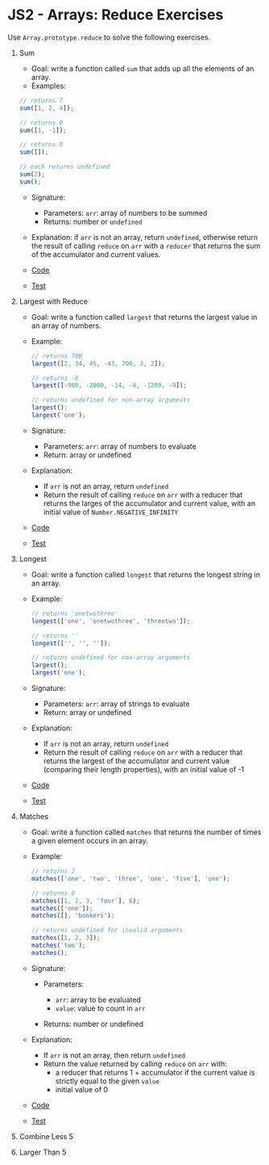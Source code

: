 # JS2 - Arrays: Reduce Exercises

Use `Array.prototype.reduce` to solve the following exercises.

1. Sum

   - Goal: write a function called `sum` that adds up all the elements of an array.
   - Examples:

   ```js
   // returns 7
   sum([1, 2, 4]);

   // returns 0
   sum([1, -1]);

   // returns 0
   sum([]);

   // each returns undefined
   sum(2);
   sum();
   ```

   - Signature:

     - Parameters: `arr`: array of numbers to be summed
     - Returns: number or `undefined`

   - Explanation: if `arr` is not an array, return `undefined`, otherwise return the result of calling `reduce` on `arr` with a `reducer` that returns the sum of the accumulator and current values.
   - [Code](sum.js)
   - [Test](sum.test.js)

2. Largest with Reduce

   - Goal: write a function called `largest` that returns the largest value in an array of numbers.
   - Example:

     ```js
     // returns 700
     largest([2, 34, 45, -43, 700, 3, 2]);

     // returns -8
     largest([-900, -2000, -14, -8, -1200, -9]);

     // returns undefined for non-array arguments
     largest();
     largest('one');
     ```

   - Signature:

     - Parameters: `arr`: array of numbers to evaluate
     - Return: array or undefined

   - Explanation:

     - If `arr` is not an array, return `undefined`
     - Return the result of calling `reduce` on `arr` with a reducer that returns the larges of the accumulator and current value, with an initial value of `Number.NEGATIVE_INFINITY`

   - [Code](largest.js)
   - [Test](largest.test.js)

3. Longest

   - Goal: write a function called `longest` that returns the longest string in an array.
   - Example:

     ```js
     // returns 'onetwothree'
     longest(['one', 'onetwothree', 'threetwo']);

     // returns ''
     longest(['', '', '']);

     // returns undefined for non-array arguments
     largest();
     largest('one');
     ```

   - Signature:

     - Parameters: `arr`: array of strings to evaluate
     - Return: array or undefined

   - Explanation:

     - If `arr` is not an array, return `undefined`
     - Return the result of calling `reduce` on `arr` with a reducer that returns the largest of the accumulator and current value (comparing their length properties), with an initial value of -1

   - [Code](longest.js)
   - [Test](longest.test.js)

4. Matches

   - Goal: write a function called `matches` that returns the number of times a given element occurs in an array.
   - Example:

     ```js
     // returns 2
     matches(['one', 'two', 'three', 'one', 'five'], 'one');

     // returns 0
     matches([1, 2, 3, 'four'], 6);
     matches(['one']);
     matches([], 'bonkers');

     // returns undefined for invalid arguments
     matches([1, 2, 3]);
     matches('two');
     matches();
     ```

   - Signature:

     - Parameters:

       - `arr`: array to be evaluated
       - `value`: value to count in `arr`

     - Returns: number or undefined

   - Explanation:

     - If `arr` is not an array, then return `undefined`
     - Return the value returned by calling `reduce` on `arr` with:
       - a reducer that returns 1 + accumulator if the current value is strictly equal to the given `value`
       - initial value of 0

   - [Code](matches.js)
   - [Test](matches.test.js)

5. Combine Less 5
6. Larger Than 5
